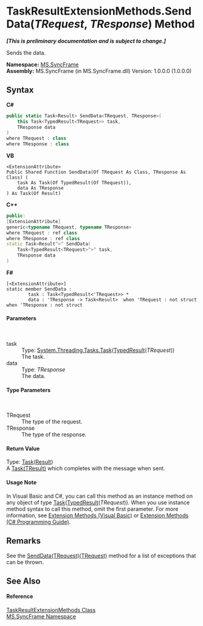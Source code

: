 # TaskResultExtensionMethods.SendData(*TRequest*, *TResponse*) Method 
 _**\[This is preliminary documentation and is subject to change.\]**_

Sends the data.

**Namespace:**&nbsp;<a href="de148c19-6fcd-6ea5-c13c-94525bd1dd5b">MS.SyncFrame</a><br />**Assembly:**&nbsp;MS.SyncFrame (in MS.SyncFrame.dll) Version: 1.0.0.0 (1.0.0.0)

## Syntax

**C#**<br />
``` C#
public static Task<Result> SendData<TRequest, TResponse>(
	this Task<TypedResult<TRequest>> task,
	TResponse data
)
where TRequest : class
where TResponse : class

```

**VB**<br />
``` VB
<ExtensionAttribute>
Public Shared Function SendData(Of TRequest As Class, TResponse As Class) ( 
	task As Task(Of TypedResult(Of TRequest)),
	data As TResponse
) As Task(Of Result)
```

**C++**<br />
``` C++
public:
[ExtensionAttribute]
generic<typename TRequest, typename TResponse>
where TRequest : ref class
where TResponse : ref class
static Task<Result^>^ SendData(
	Task<TypedResult<TRequest>^>^ task, 
	TResponse data
)
```

**F#**<br />
``` F#
[<ExtensionAttribute>]
static member SendData : 
        task : Task<TypedResult<'TRequest>> * 
        data : 'TResponse -> Task<Result>  when 'TRequest : not struct when 'TResponse : not struct

```


#### Parameters
&nbsp;<dl><dt>task</dt><dd>Type: <a href="http://msdn2.microsoft.com/en-us/library/dd321424" target="_blank">System.Threading.Tasks.Task</a>(<a href="25cc0187-f6c5-d762-90d8-cb5ebc23d98d">TypedResult</a>(*TRequest*))<br />The task.</dd><dt>data</dt><dd>Type: *TResponse*<br />The data.</dd></dl>

#### Type Parameters
&nbsp;<dl><dt>TRequest</dt><dd>The type of the request.</dd><dt>TResponse</dt><dd>The type of the response.</dd></dl>

#### Return Value
Type: <a href="http://msdn2.microsoft.com/en-us/library/dd321424" target="_blank">Task</a>(<a href="f0e455e9-2252-f121-710c-51c7d6b69880">Result</a>)<br />A <a href="http://msdn2.microsoft.com/en-us/library/dd321424" target="_blank">Task(TResult)</a> which completes with the message when sent.

#### Usage Note
In Visual Basic and C#, you can call this method as an instance method on any object of type <a href="http://msdn2.microsoft.com/en-us/library/dd321424" target="_blank">Task</a>(<a href="25cc0187-f6c5-d762-90d8-cb5ebc23d98d">TypedResult</a>(*TRequest*)). When you use instance method syntax to call this method, omit the first parameter. For more information, see <a href="http://msdn.microsoft.com/en-us/library/bb384936.aspx">Extension Methods (Visual Basic)</a> or <a href="http://msdn.microsoft.com/en-us/library/bb383977.aspx">Extension Methods (C# Programming Guide)</a>.

## Remarks
See the <a href="44112b02-7e6f-1530-8b60-018e59012a21">SendData(TRequest)(TRequest)</a> method for a list of exceptions that can be thrown.

## See Also


#### Reference
<a href="cee6733d-b9b3-7f93-4a41-7e731cd8bf82">TaskResultExtensionMethods Class</a><br /><a href="de148c19-6fcd-6ea5-c13c-94525bd1dd5b">MS.SyncFrame Namespace</a><br />